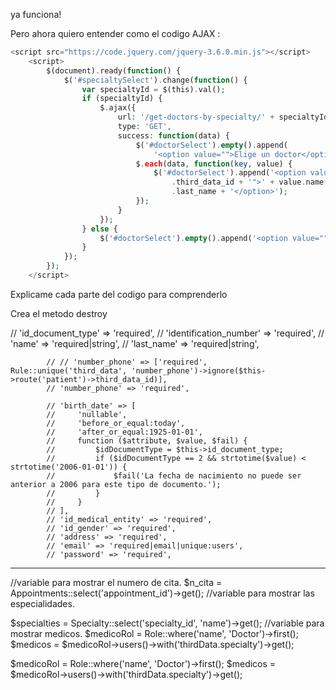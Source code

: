 ya funciona!

Pero ahora quiero entender como el codigo AJAX :

```php
<script src="https://code.jquery.com/jquery-3.6.0.min.js"></script>
    <script>
        $(document).ready(function() {
            $('#specialtySelect').change(function() {
                var specialtyId = $(this).val();
                if (specialtyId) {
                    $.ajax({
                        url: '/get-doctors-by-specialty/' + specialtyId,
                        type: 'GET',
                        success: function(data) {
                            $('#doctorSelect').empty().append(
                                '<option value="">Elige un doctor</option>');
                            $.each(data, function(key, value) {
                                $('#doctorSelect').append('<option value="' + value
                                    .third_data_id + '">' + value.name + ' ' + value
                                    .last_name + '</option>');
                            });
                        }
                    });
                } else {
                    $('#doctorSelect').empty().append('<option value="">Elige un doctor</option>');
                }
            });
        });
    </script>
```

Explicame cada parte del codigo para comprenderlo



































Crea el metodo destroy

// 'id_document_type' => 'required',
            // 'identification_number' => 'required',
            // 'name' => 'required|string',
            // 'last_name' => 'required|string',

            // // 'number_phone' => ['required', Rule::unique('third_data', 'number_phone')->ignore($this->route('patient')->third_data_id)],
            // 'number_phone' => 'required',

            // 'birth_date' => [
            //     'nullable',
            //     'before_or_equal:today',
            //     'after_or_equal:1925-01-01',
            //     function ($attribute, $value, $fail) {
            //         $idDocumentType = $this->id_document_type;
            //         if ($idDocumentType == 2 && strtotime($value) < strtotime('2006-01-01')) {
            //             $fail('La fecha de nacimiento no puede ser anterior a 2006 para este tipo de documento.');
            //         }
            //     }
            // ],
            // 'id_medical_entity' => 'required',
            // 'id_gender' => 'required',
            // 'address' => 'required',
            // 'email' => 'required|email|unique:users',
            // 'password' => 'required',


--------------------

//variable para mostrar el numero de cita.
        $n_cita = Appointments::select('appointment_id')->get();
        //variable para mostrar las especialidades.

$specialties = Specialty::select('specialty_id', 'name')->get();
        //variable para mostrar medicos.
        $medicoRol = Role::where('name', 'Doctor')->first();
        $medicos = $medicoRol->users()->with('thirdData.specialty')->get();

$medicoRol = Role::where('name', 'Doctor')->first();
        $medicos = $medicoRol->users()->with('thirdData.specialty')->get();